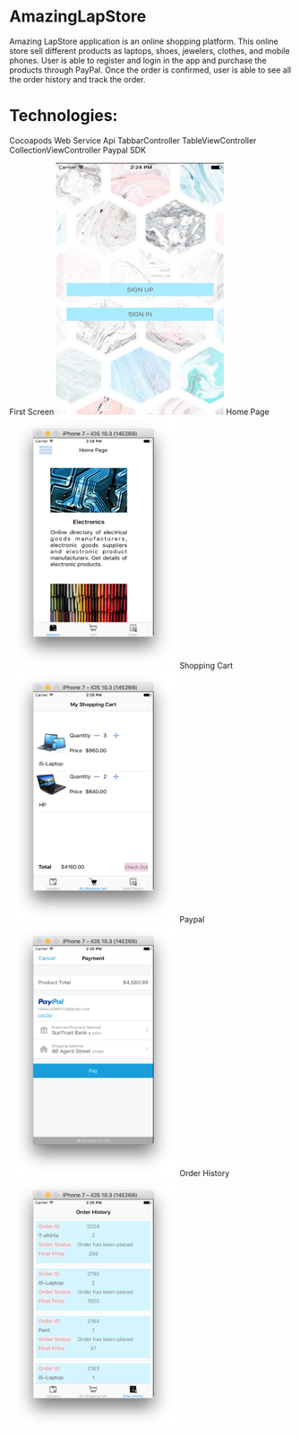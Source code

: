 # AmazingLapStore
Amazing LapStore application is an online shopping platform. This online store sell different products as laptops, shoes, jewelers, clothes, and mobile phones. User is able to register and login in the app and purchase the products through PayPal. Once the order is confirmed, user is able to see all the order history and track the order.

# Technologies:
Cocoapods
Web Service Api
TabbarController
TableViewController
CollectionViewController
Paypal SDK

First Screen
 <img src="https://github.com/wengwenjun/AmazingLapStore/blob/master/First%20Screen.png" width="300" height = "450">
Home Page
 <img src="https://github.com/wengwenjun/AmazingLapStore/blob/master/Home%20Page.png" width="300" height = "450">
Shopping Cart
 <img src="https://github.com/wengwenjun/AmazingLapStore/blob/master/ShoppingCart.png" width="300" height = "450">
Paypal
 <img src="https://github.com/wengwenjun/AmazingLapStore/blob/master/Paypal.png" width="300" height = "450">
Order History
 <img src="https://github.com/wengwenjun/AmazingLapStore/blob/master/Order.png" width="300" height = "450">






